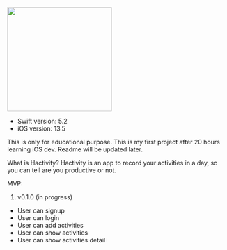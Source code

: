 <img src="Documentation/video.gif" width="240">

- Swift version: 5.2
- iOS version: 13.5

This is only for educational purpose. This is my first project after 20 hours learning iOS dev. Readme will be updated later.

What is Hactivity? Hactivity is an app to record your activities in a day, so you can tell are you productive or not.

MVP:
1. v0.1.0 (in progress)
  - User can signup
  - User can login
  - User can add activities
  - User can show activities
  - User can show activities detail